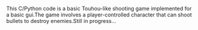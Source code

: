 This C/Python code is a basic Touhou-like shooting game implemented for a basic gui.The game involves a player-controlled character that can shoot bullets to destroy enemies.Still in progress...
